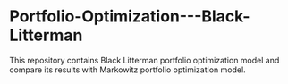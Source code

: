 # Portfolio-Optimization---Black-Litterman
This repository contains Black Litterman portfolio optimization model and compare its results with Markowitz portfolio optimization model.
